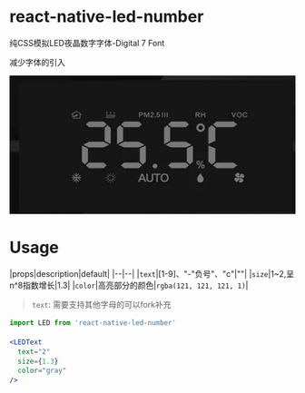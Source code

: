 # react-native-led-number
纯CSS模拟LED夜晶数字字体-Digital 7 Font

减少字体的引入

<img src="68093C4F-67F9-4947-8081-D91D62533ECB.png"/>

# Usage

|props|description|default|
|--|--|
|`text`|[1-9]、"-"负号"、"c"|""|
|`size`|1~2,呈n^8指数增长|1.3|
|`color`|高亮部分的颜色|`rgba(121, 121, 121, 1)`|

> `text`: 需要支持其他字母的可以fork补充

```jsx
import LED from 'react-native-led-number'

<LEDText 
  text="2"
  size={1.3}
  color="gray"
/>
```